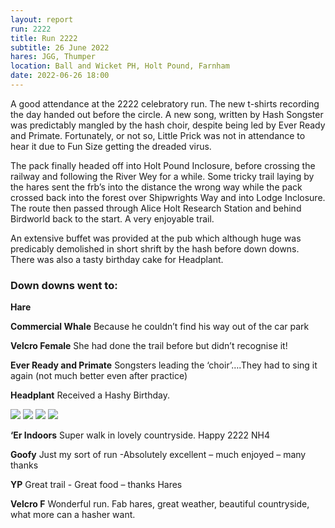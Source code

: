 ```yaml
---
layout: report
run: 2222
title: Run 2222
subtitle: 26 June 2022
hares: JGG, Thumper 
location: Ball and Wicket PH, Holt Pound, Farnham
date: 2022-06-26 18:00
---
```


A good attendance at the 2222 celebratory run. The new t-shirts recording the day handed out
before the circle. A new song, written by Hash Songster was predictably mangled by the hash choir,
despite being led by Ever Ready and Primate. Fortunately, or not so, Little Prick was not in
attendance to hear it due to Fun Size getting the dreaded virus.

The pack finally headed off into Holt Pound Inclosure, before crossing the railway and following the
River Wey for a while. Some tricky trail laying by the hares sent the frb’s into the distance the wrong
way while the pack crossed back into the forest over Shipwrights Way and into Lodge Inclosure. The
route then passed through Alice Holt Research Station and behind Birdworld back to the start. A very
enjoyable trail.

An extensive buffet was provided at the pub which although huge was predicably demolished in
short shrift by the hash before down downs. There was also a tasty birthday cake for Headplant.

### Down downs went to:

__Hare__ 

__Commercial Whale__ Because he couldn’t find his way out of the car park

__Velcro Female__ She had done the trail before but didn’t recognise it!

__Ever Ready and Primate__ Songsters leading the ‘choir’….They had to sing it again (not much better even after practice)

__Headplant__ Received a Hashy Birthday.

<img src="{{ '/assets/img/scribe/2222/2222-1.jpg' | prepend: site.baseurl }}" class="post-img">
<img src="{{ '/assets/img/scribe/2222/2222-2.jpg' | prepend: site.baseurl }}" class="post-img">
<img src="{{ '/assets/img/scribe/2222/2222-3.jpg' | prepend: site.baseurl }}" class="post-img">
<img src="{{ '/assets/img/scribe/2222/2222-4.jpg' | prepend: site.baseurl }}" class="post-img">

__‘Er Indoors__ Super walk in lovely countryside. Happy 2222 NH4

__Goofy__ Just my sort of run -Absolutely excellent – much enjoyed – many thanks

__YP__ Great trail - Great food – thanks Hares

__Velcro F__ Wonderful run. Fab hares, great weather, beautiful countryside, what more can a hasher want.